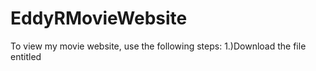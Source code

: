 # EddyRMovieWebsite

To view my movie website, use the following steps:
1.)Download the file entitled
